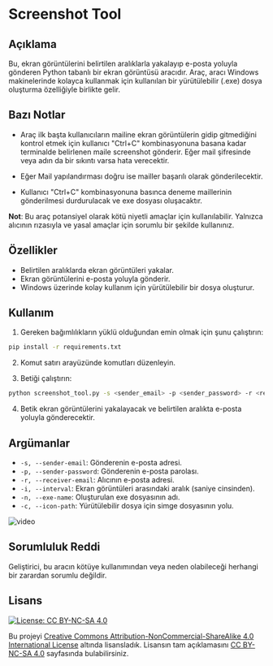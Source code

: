 # Screenshot Tool

## Açıklama
Bu, ekran görüntülerini belirtilen aralıklarla yakalayıp e-posta yoluyla gönderen Python tabanlı bir ekran görüntüsü aracıdır. Araç, aracı Windows makinelerinde kolayca kullanmak için kullanılan bir yürütülebilir (.exe) dosya oluşturma özelliğiyle birlikte gelir.


## Bazı Notlar

- Araç ilk başta kullanıcıların mailine ekran görüntülerin gidip gitmediğini kontrol etmek için kullanıcı "Ctrl+C" kombinasyonuna basana kadar terminalde belirlenen maile screenshot gönderir. Eğer mail şifresinde veya adın da bir sıkıntı varsa hata verecektir.


- Eğer Mail yapılandırması doğru ise mailler başarılı olarak gönderilecektir.

- Kullanıcı "Ctrl+C" kombinasyonuna basınca deneme maillerinin gönderilmesi durdurulacak ve exe dosyası oluşacaktır.


**Not**: Bu araç potansiyel olarak kötü niyetli amaçlar için kullanılabilir. Yalnızca alıcının rızasıyla ve yasal amaçlar için sorumlu bir şekilde kullanınız.

## Özellikler
- Belirtilen aralıklarda ekran görüntüleri yakalar.
- Ekran görüntülerini e-posta yoluyla gönderir.
- Windows üzerinde kolay kullanım için yürütülebilir bir dosya oluşturur.

## Kullanım
1. Gereken bağımlılıkların yüklü olduğundan emin olmak için şunu çalıştırın:

  ```bash
  pip install -r requirements.txt
  ```

2. Komut satırı arayüzünde komutları düzenleyin.

3. Betiği çalıştırın:

  ```bash
  python screenshot_tool.py -s <sender_email> -p <sender_password> -r <receiver_email> -i <interval> -n <exe_name> -c <icon_path>
  ```

4. Betik ekran görüntülerini yakalayacak ve belirtilen aralıkta e-posta yoluyla gönderecektir.

## Argümanlar
- `-s, --sender-email`: Gönderenin e-posta adresi.
- `-p, --sender-password`: Gönderenin e-posta parolası.
- `-r, --receiver-email`: Alıcının e-posta adresi.
- `-i, --interval`: Ekran görüntüleri arasındaki aralık (saniye cinsinden).
- `-n, --exe-name`: Oluşturulan exe dosyasının adı.
- `-c, --icon-path`: Yürütülebilir dosya için simge dosyasının yolu.

![video](https://github.com/ugurcomptech/ScreenShotTool/assets/133202238/8ebf86f3-e91e-4130-9eb8-95bd7bf4a194)


## Sorumluluk Reddi
Geliştirici, bu aracın kötüye kullanımından veya neden olabileceği herhangi bir zarardan sorumlu değildir.  

## Lisans

[![License: CC BY-NC-SA 4.0](https://licensebuttons.net/l/by-nc-sa/4.0/88x31.png)](https://creativecommons.org/licenses/by-nc-sa/4.0/legalcode)

Bu projeyi [Creative Commons Attribution-NonCommercial-ShareAlike 4.0 International License](https://creativecommons.org/licenses/by-nc-sa/4.0/legalcode) altında lisansladık. Lisansın tam açıklamasını [CC BY-NC-SA 4.0](https://creativecommons.org/licenses/by-nc-sa/4.0/legalcode) sayfasında bulabilirsiniz.
